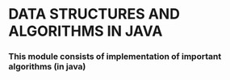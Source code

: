 # DATA STRUCTURES AND ALGORITHMS IN JAVA

### This module consists of implementation of important algorithms (in java)

